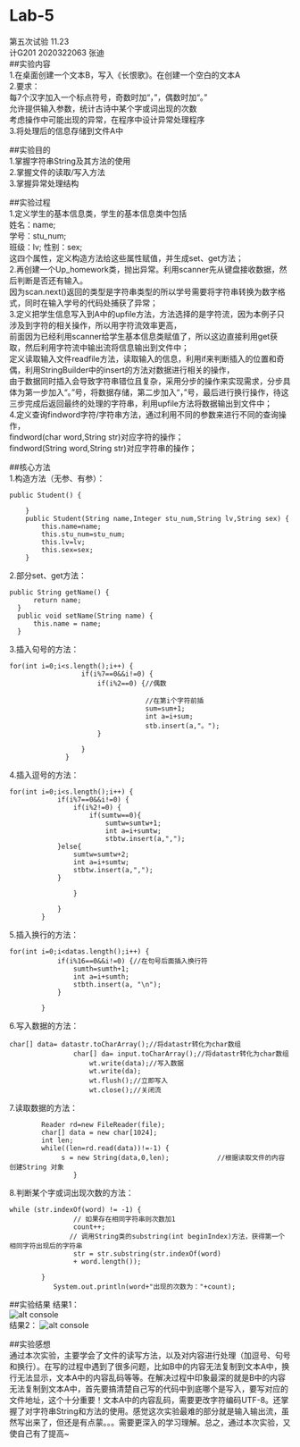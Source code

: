 # Lab-5
第五次试验 11.23  
计G201 2020322063 张迪  
##实验内容  
1.在桌面创建一个文本B，写入《长恨歌》。在创建一个空白的文本A  
2.要求：  
每7个汉字加入一个标点符号，奇数时加“，”，偶数时加“。”  
允许提供输入参数，统计古诗中某个字或词出现的次数  
考虑操作中可能出现的异常，在程序中设计异常处理程序  
3.将处理后的信息存储到文件A中  

##实验目的  
1.掌握字符串String及其方法的使用  
2.掌握文件的读取/写入方法  
3.掌握异常处理结构

##实验过程  
1.定义学生的基本信息类，学生的基本信息类中包括  
姓名：name;  
学号：stu_num;  
班级：lv; 
性别：sex;   
这四个属性，定义构造方法给这些属性赋值，并生成set、get方法；    
2.再创建一个Up_homework类，抛出异常。利用scanner先从键盘接收数据，然后判断是否还有输入。  
因为scan.next()返回的类型是字符串类型的所以学号需要将字符串转换为数字格式，同时在输入学号的代码处捕获了异常；    
3.定义把学生信息写入到A中的upfile方法，方法选择的是字符流，因为本例子只涉及到字符的相关操作，所以用字符流效率更高，   
前面因为已经利用scanner给学生基本信息类赋值了，所以这边直接利用get获取，然后利用字符流中输出流将信息输出到文件中；  
定义读取输入文件readfile方法，读取输入的信息，利用if来判断插入的位置和奇偶，利用StringBuilder中的insert的方法对数据进行相关的操作，  
由于数据同时插入会导致字符串错位且复杂，采用分步的操作来实现需求，分步具体为第一步加入“。”号，将数据存储，第二步加入“，”号，最后进行换行操作，待这三步完成后返回最终的处理的字符串，利用upfile方法将数据输出到文件中；  
4.定义查询findword字符/字符串方法，通过利用不同的参数来进行不同的查询操作，  
findword(char word,String str)对应字符的操作；  
findword(String word,String str)对应字符串的操作；  

##核心方法  
1.构造方法（无参、有参）：  
```
public Student() {
		
	}
	public Student(String name,Integer stu_num,String lv,String sex) {
		this.name=name;
		this.stu_num=stu_num;
		this.lv=lv;
		this.sex=sex;
	}
  ```
  2.部分set、get方法：  
  ```
  public String getName() {
		return name;
	}
	public void setName(String name) {
		this.name = name;
	}
  ```
  3.插入句号的方法：
  ```
  for(int i=0;i<s.length();i++) {
					if(i%7==0&&i!=0) {
						if(i%2==0) {//偶数
								
						        	//在第i个字符前插
									sum=sum+1;
									int a=i+sum;
									stb.insert(a,"。");
						}

					}
				}
```
4.插入逗号的方法：
```
for(int i=0;i<s.length();i++) {
			if(i%7==0&&i!=0) {
				if(i%2!=0) {
					if(sumtw==0){
						sumtw=sumtw+1;
						int a=i+sumtw;
						stbtw.insert(a,",");
			}else{
				sumtw=sumtw+2;
				int a=i+sumtw;
				stbtw.insert(a,",");
			}
								
				}

			}
		}
```
5.插入换行的方法：
```
for(int i=0;i<datas.length();i++) {
			if(i%16==0&&i!=0) {//在句号后面插入换行符
				sumth=sumth+1;
				int a=i+sumth;
				stbth.insert(a, "\n");
			}

		}
```
6.写入数据的方法：
```
char[] data= datastr.toCharArray();//将datastr转化为char数组
	   	      	char[] da= input.toCharArray();//将datastr转化为char数组
	   	       		wt.write(data);//写入数据
	   	       		wt.write(da);
	   	       		wt.flush();//立即写入
	   	       		wt.close();//关闭流
```
7.读取数据的方法：
```
		Reader rd=new FileReader(file);
		char[] data = new char[1024];
		int len;
		while((len=rd.read(data))!=-1) {
			 s = new String(data,0,len);			//根据读取文件的内容创建String 对象
				}
```
8.判断某个字或词出现次数的方法：
```
while (str.indexOf(word) != -1) {
	            // 如果存在相同字符串则次数加1
	            count++;
	           // 调用String类的substring(int beginIndex)方法，获得第一个相同字符出现后的字符串
	            str = str.substring(str.indexOf(word)
	            + word.length());
	
		}
	       System.out.println(word+"出现的次数为："+count);
```

##实验结果
结果1：  
![alt console](https://m.qpic.cn/psc?/V50ini880vFPiW2LYxFK2RoQRD3UEErn/bqQfVz5yrrGYSXMvKr.cqViWeg6HBQ*TGdsH1ziwaDQ4z5Ce*wTUT5c3E5*sEUoEBgHQUFsqpXjLTISkJdCXA52nQn6r7PqZxLLGn6H.ppc!/b&bo=qgJSAQAAAAADB9k!&rf=viewer_4)  
结果2：
![alt console](https://m.qpic.cn/psc?/V50ini880vFPiW2LYxFK2RoQRD3UEErn/bqQfVz5yrrGYSXMvKr.cqe1ChMD7qqdE8uqjio9kJdw1ubKXfReOHosKAuiTCr1meRCnQ9d6*.smy8orGNlvZd*FPry0Zr8o4LkNEpyKoUA!/b&bo=owasAwAAAAABByo!&rf=viewer_4)

##实验感想  
通过本次实验，主要学会了文件的读写方法，以及对内容进行处理（加逗号、句号和换行）。在写的过程中遇到了很多问题，比如B中的内容无法复制到文本A中，换行无法显示，文本A中的内容乱码等等。在解决过程中印象最深的就是B中的内容无法复制到文本A中，首先要搞清楚自己写的代码中到底哪个是写入，要写对应的文件地址，这个十分重要！文本A中的内容乱码，需要更改字符编码UTF-8。还掌握了对字符串String和方法的使用。感觉这次实验最难的部分就是输入输出流，虽然写出来了，但还是有点蒙。。。需要更深入的学习理解。总之，通过本次实验，又使自己有了提高~
